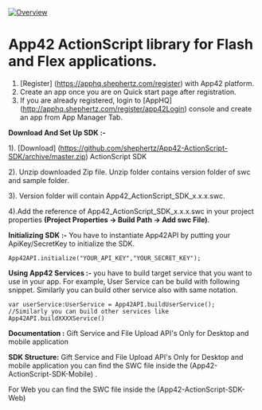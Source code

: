 [![Overview](https://github-camo.global.ssl.fastly.net/f703c82720fddccaf01b29e8cfb7ad950fbe9efe/687474703a2f2f777777696d616765732e61646f62652e636f6d2f7777772e61646f62652e636f6d2f646f776e6c6f616463656e7465722f696d616765732f666c6173682f666c6173685f3132382e6a7067)](https://github.com/shephertz/App42-ActionScript-SDK/wiki/AS3-Home)

App42 ActionScript library for Flash and Flex applications.
===========================================================

1. [Register] (https://apphq.shephertz.com/register) with App42 platform.
2. Create an app once you are on Quick start page after registration.
3. If you are already registered, login to [AppHQ] (http://apphq.shephertz.com/register/app42Login) console and create an app from App Manager Tab.

__Download And Set Up SDK :-__

1). [Download] (https://github.com/shephertz/App42-ActionScript-SDK/archive/master.zip) ActionScript SDK

2). Unzip downloaded Zip file. Unzip folder contains version folder of swc and sample folder.

3). Version folder will contain App42_ActionScript_SDK_x.x.x.swc.

4).Add the reference of App42_ActionScript_SDK_x.x.x.swc in your project properties **(Project Properties -> Build Path -> Add swc File)**.

__Initializing SDK :-__
You have to instantiate App42API by putting your ApiKey/SecretKey to initialize the SDK.

```
App42API.initialize("YOUR_API_KEY","YOUR_SECRET_KEY"); 
```

__Using App42 Services :-__
 you have to build target service that you want to use in your app. For example, User Service can be build with following snippet. Similarly you can build other service also with same notation.
 
```
var userService:UserService = App42API.buildUserService();
//Similarly you can build other services like App42API.buildXXXXService()
```

__Documentation :__
Gift Service and File Upload API's Only for Desktop and mobile application

__SDK Structure:__
Gift Service and File Upload API's Only for Desktop and mobile application you can find the SWC file inside the (App42-ActionScript-SDK-Mobile) .

For Web you can find the SWC file inside the (App42-ActionScript-SDK-Web)

